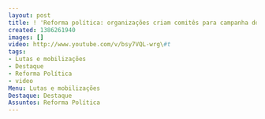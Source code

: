 ```yaml
---
layout: post
title: ! 'Reforma política: organizações criam comitês para campanha do plebiscito'
created: 1386261940
images: []
video: http://www.youtube.com/v/bsy7VQL-wrg\#t
tags:
- Lutas e mobilizações
- Destaque
- Reforma Política
- video
Menu: Lutas e mobilizações
Destaque: Destaque
Assuntos: Reforma Política
---
```



